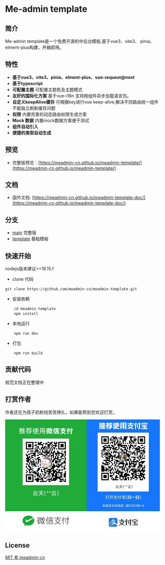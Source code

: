 # Me-admin template
## 简介
Me-admin template是一个免费开源的中后台模板,基于vue3、vite3、 pinia、 elment-plus构建，开箱即用。
## 特性
 - **基于vue3、vite3、pinia、elment-plus、vue-request@next**
 - **基于typescript**
 - **可配置主题** 可配置主题色及主题模式
 - **友好的国际化方案** 基于vue-i18n 支持按组件异步加载语言包。
 - **自定义keepAlive缓存** 可根据key进行vue keep-alive,解决不同路由统一组件不能独立刷新缓存问题
 - **权限** 内置完善的动态路由权限生成方案
 - **Mock 数据** 内置mock数据方案便于测试
 - **组件自动引入**
 - **便捷的类型自动生成**

## 预览
- 完整版预览：[https://meadmin-cn.github.io/meadmin-template/](https://meadmin-cn.github.io/meadmin-template/)

## 文档
- 国外文档: [https://meadmin-cn.github.io/meadmin-template-doc/](https://meadmin-cn.github.io/meadmin-template-doc/)

## 分支
- [main]('[/main](https://github.com/meadmin-cn/meadmin-template/tree/main)') 完整版
- [template]('[/main](https://github.com/meadmin-cn/meadmin-template/tree/template)') 基础模板

## 快速开始

 nodejs版本建议>=16.15.1

- clone 代码
```
git clone https://github.com/meadmin-cn/meadmin-template.git

```
- 安装依赖
```
    cd meadmin-template
    npm install
```
- 本地运行
```
    npm run dev
```
- 打包
```
    npm run build
```

## 贡献代码

规范文档正在整理中

## 打赏作者

作者还在为孩子奶粉钱苦苦挣扎，如果能帮到您欢迎打赏。

![](./payCode.jpg)


## License
[MIT © meadmin-cn](./LICENSE)